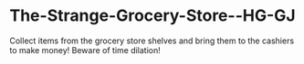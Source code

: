 # The-Strange-Grocery-Store--HG-GJ
Collect items from the grocery store shelves and bring them to the cashiers to make money! Beware of time dilation!
